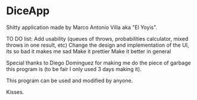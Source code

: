 # DiceApp
Shitty application made by Marco Antonio Villa aka "El Yoyis".

TO DO list:	
Add usability (queues of throws, probabilities calculator, mixed throws in one result, etc)
Change the design and implementation of the UI, its so bad it makes me sad
Make it prettier
Make it better in general

Special thanks to Diego Dominguez for making me do the piece of garbage this program is (to be fair I only used
3 days making it).

This program can be used and modified by anyone.

Kisses.

